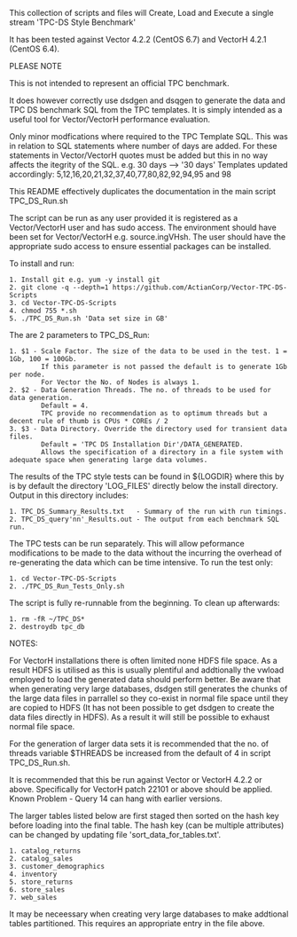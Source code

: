 This collection of scripts and files will Create, Load and Execute a single stream 'TPC-DS Style Benchmark'

It has been tested against Vector 4.2.2 (CentOS 6.7) and VectorH 4.2.1 (CentOS 6.4). 

PLEASE NOTE 

This is not intended to represent an official TPC benchmark. 

It does however correctly use dsdgen and dsqgen to generate the data and TPC DS benchmark SQL from the TPC templates. 
It is simply intended as a useful tool for Vector/VectorH performance evaluation.

Only minor modfications where required to the TPC Template SQL. This was in relation to SQL statements where number of days are added.
For these statements in Vector/VectorH quotes must be added but this in no way affects the itegrity of the SQL. e.g. 30 days --> '30 days'
Templates updated accordingly:
    5,12,16,20,21,32,37,40,77,80,82,92,94,95 and 98


This README effectively duplicates the documentation in the main script TPC_DS_Run.sh

The script can be run as any user provided it is registered as a Vector/VectorH user and has sudo access.  The environment should have been set for Vector/VectorH e.g. source.ingVHsh. The user should have the appropriate sudo access to ensure essential packages can be installed.

To install and run:

    1. Install git e.g. yum -y install git 
    2. git clone -q --depth=1 https://github.com/ActianCorp/Vector-TPC-DS-Scripts
    3. cd Vector-TPC-DS-Scripts
    4. chmod 755 *.sh
    5. ./TPC_DS_Run.sh 'Data set size in GB'

The are 2 parameters to TPC_DS_Run:

    1. $1 - Scale Factor. The size of the data to be used in the test. 1 = 1Gb, 100 = 100Gb.
            If this parameter is not passed the default is to generate 1Gb per node.
            For Vector the No. of Nodes is always 1.
    2. $2 - Data Generation Threads. The no. of threads to be used for data generation.
            Default = 4.
            TPC provide no recommendation as to optimum threads but a decent rule of thumb is CPUs * COREs / 2
    3. $3 - Data Directory. Override the directory used for transient data files.
            Default = 'TPC DS Installation Dir'/DATA_GENERATED.
            Allows the specification of a directory in a file system with adequate space when generating large data volumes.

The results of the TPC style tests can be found in ${LOGDIR} where this by is by default the directory 'LOG_FILES' directly below the install directory. Output in this directory includes:

    1. TPC_DS_Summary_Results.txt   - Summary of the run with run timings.
    2. TPC_DS_query'nn'_Results.out - The output from each benchmark SQL run.

The TPC tests can be run separately. This will allow peformance modifications to be made to the data
without the incurring the overhead of re-generating the data which can be time intensive. To run the test only:

    1. cd Vector-TPC-DS-Scripts
    2. ./TPC_DS_Run_Tests_Only.sh

The script is fully re-runnable from the beginning. To clean up afterwards:

    1. rm -fR ~/TPC_DS*
    2. destroydb tpc_db

NOTES:

For VectorH installations there is often limited none HDFS file space. As a result HDFS is utilised as this is usually plentiful and addtionally the vwload employed to load the generated data should perform better.
Be aware that when generating very large databases, dsdgen still generates the chunks of the large data files in parrallel so they co-exist in normal file space until they are copied to HDFS (It has not been possible to get dsdgen to create the data files directly in HDFS). As a result it will still be possible to exhaust normal file space.

For the generation of larger data sets it is recommended that the no. of threads variable $THREADS be increased from the default of 4 in script TPC_DS_Run.sh.

It is recommended that this be run against Vector or VectorH 4.2.2 or above. Specifically for VectorH patch 22101 or above should be applied.  
Known Problem - Query 14 can hang with earlier versions.

The larger tables listed below are first staged then sorted on the hash key before loading into the final table. The hash key (can be multiple attributes) can be changed by updating file 'sort_data_for_tables.txt'. 

    1. catalog_returns
    2. catalog_sales
    3. customer_demographics
    4. inventory
    5. store_returns
    6. store_sales
    7. web_sales

It may be neceessary when creating very large databases to make addtional tables partitioned. This requires an appropriate entry in the file above.


